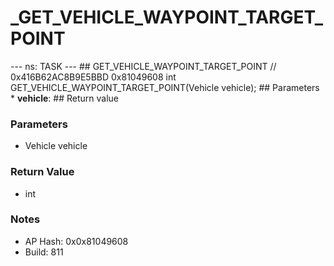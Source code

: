 # _GET_VEHICLE_WAYPOINT_TARGET_POINT

--- ns: TASK --- ## GET_VEHICLE_WAYPOINT_TARGET_POINT  // 0x416B62AC8B9E5BBD 0x81049608 int GET_VEHICLE_WAYPOINT_TARGET_POINT(Vehicle vehicle);   ## Parameters * **vehicle**:  ## Return value

### Parameters
* Vehicle vehicle

### Return Value
* int

### Notes
* AP Hash: 0x0x81049608
* Build: 811

